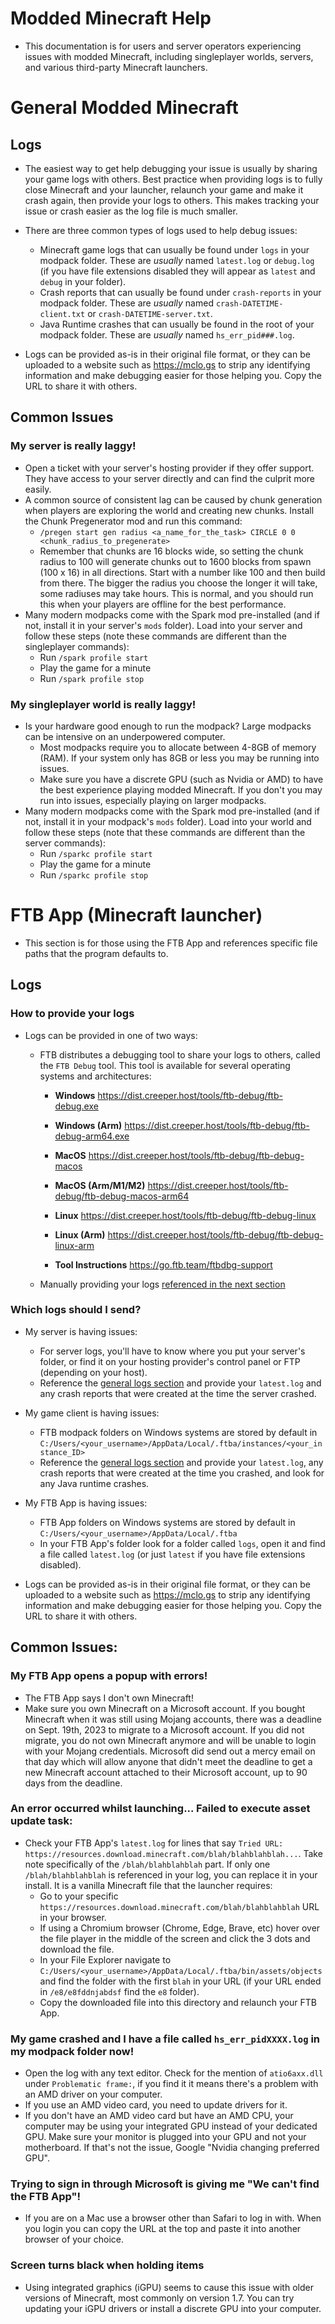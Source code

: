 # Modded Minecraft Help

- This documentation is for users and server operators experiencing issues with modded Minecraft, including singleplayer worlds, servers, and various third-party Minecraft launchers.

# General Modded Minecraft

## Logs

- The easiest way to get help debugging your issue is usually by sharing your game logs with others. Best practice when providing logs is to fully close Minecraft and your launcher, relaunch your game and make it crash again, then provide your logs to others. This makes tracking your issue or crash easier as the log file is much smaller.

- There are three common types of logs used to help debug issues:
  - Minecraft game logs that can usually be found under `logs` in your modpack folder. These are *usually* named `latest.log` or `debug.log` (if you have file extensions disabled they will appear as `latest` and `debug` in your folder).
  - Crash reports that can usually be found under `crash-reports` in your modpack folder. These are *usually* named `crash-DATETIME-client.txt` or `crash-DATETIME-server.txt`.
  - Java Runtime crashes that can usually be found in the root of your modpack folder. These are *usually* named `hs_err_pid###.log`.

- Logs can be provided as-is in their original file format, or they can be uploaded to a website such as https://mclo.gs to strip any identifying information and make debugging easier for those helping you. Copy the URL to share it with others.

## Common Issues

### My server is really laggy!
  - Open a ticket with your server's hosting provider if they offer support. They have access to your server directly and can find the culprit more easily.
  - A common source of consistent lag can be caused by chunk generation when players are exploring the world and creating new chunks. Install the Chunk Pregenerator mod and run this command:
	- `/pregen start gen radius <a_name_for_the_task> CIRCLE 0 0 <chunk_radius_to_pregenerate>`
	- Remember that chunks are 16 blocks wide, so setting the chunk radius to 100 will generate chunks out to 1600 blocks from spawn (100 x 16) in all directions. Start with a number like 100 and then build from there. The bigger the radius you choose the longer it will take, some radiuses may take hours. This is normal, and you should run this when your players are offline for the best performance.
  - Many modern modpacks come with the Spark mod pre-installed (and if not, install it in your server's `mods` folder). Load into your server and follow these steps (note these commands are different than the singleplayer commands):
	- Run `/spark profile start`
	- Play the game for a minute
	- Run `/spark profile stop`

### My singleplayer world is really laggy!
  - Is your hardware good enough to run the modpack? Large modpacks can be intensive on an underpowered computer.
	- Most modpacks require you to allocate between 4-8GB of memory (RAM). If your system only has 8GB or less you may be running into issues.
	- Make sure you have a discrete GPU (such as Nvidia or AMD) to have the best experience playing modded Minecraft. If you don't you may run into issues, especially playing on larger modpacks.
  - Many modern modpacks come with the Spark mod pre-installed (and if not, install it in your modpack's `mods` folder). Load into your world and follow these steps (note that these commands are different than the server commands):
	- Run `/sparkc profile start`
	- Play the game for a minute
	- Run `/sparkc profile stop`

# FTB App (Minecraft launcher)

- This section is for those using the FTB App and references specific file paths that the program defaults to.

## Logs

### How to provide your logs

- Logs can be provided in one of two ways:
  - FTB distributes a debugging tool to share your logs to others, called the `FTB Debug` tool. This tool is available for several operating systems and architectures:
    - **Windows** https://dist.creeper.host/tools/ftb-debug/ftb-debug.exe
    - **Windows (Arm)** https://dist.creeper.host/tools/ftb-debug/ftb-debug-arm64.exe
    - **MacOS** https://dist.creeper.host/tools/ftb-debug/ftb-debug-macos
    - **MacOS (Arm/M1/M2)** https://dist.creeper.host/tools/ftb-debug/ftb-debug-macos-arm64
    - **Linux** https://dist.creeper.host/tools/ftb-debug/ftb-debug-linux
    - **Linux (Arm)** https://dist.creeper.host/tools/ftb-debug/ftb-debug-linux-arm

	- **Tool Instructions** https://go.ftb.team/ftbdbg-support

  - Manually providing your logs [referenced in the next section](#which-logs-should-i-send)

### Which logs should I send?
  - My server is having issues:
    - For server logs, you'll have to know where you put your server's folder, or find it on your hosting provider's control panel or FTP (depending on your host).
	- Reference the [general logs section](#logs) and provide your `latest.log` and any crash reports that were created at the time the server crashed.

  - My game client is having issues:
    - FTB modpack folders on Windows systems are stored by default in `C:/Users/<your_username>/AppData/Local/.ftba/instances/<your_instance_ID>`
    - Reference the [general logs section](#logs) and provide your `latest.log`, any crash reports that were created at the time you crashed, and look for any Java runtime crashes.

  - My FTB App is having issues:
    - FTB App folders on Windows systems are stored by default in `C:/Users/<your_username>/AppData/Local/.ftba`
	- In your FTB App's folder look for a folder called `logs`, open it and find a file called `latest.log` (or just `latest` if you have file extensions disabled).

  - Logs can be provided as-is in their original file format, or they can be uploaded to a website such as https://mclo.gs to strip any identifying information and make debugging easier for those helping you. Copy the URL to share it with others.


## Common Issues:

### My FTB App opens a popup with errors!
  - The FTB App says I don't own Minecraft!
  - Make sure you own Minecraft on a Microsoft account. If you bought Minecraft when it was still using Mojang accounts, there was a deadline on Sept. 19th, 2023 to migrate to a Microsoft account. If you did not migrate, you do not own Minecraft anymore and will be unable to login with your Mojang credentials. Microsoft did send out a mercy email on that day which will allow anyone that didn't meet the deadline to get a new Minecraft account attached to their Microsoft account, up to 90 days from the deadline.

### An error occurred whilst launching... Failed to execute asset update task:
  - Check your FTB App's `latest.log` for lines that say `Tried URL: https://resources.download.minecraft.com/blah/blahblahblah...`. Take note specifically of the `/blah/blahblahblah` part. If only one `/blah/blahblahblah` is referenced in your log, you can replace it in your install. It is a vanilla Minecraft file that the launcher requires:
    - Go to your specific `https://resources.download.minecraft.com/blah/blahblahblah` URL in your browser. 
	- If using a Chromium browser (Chrome, Edge, Brave, etc) hover over the file player in the middle of the screen and click the 3 dots and download the file.
	- In your File Explorer navigate to `C:/Users/<your_username>/AppData/Local/.ftba/bin/assets/objects` and find the folder with the first `blah` in your URL (if your URL ended in `/e8/e8fddnjabdsf` find the `e8` folder).
	- Copy the downloaded file into this directory and relaunch your FTB App.

### My game crashed and I have a file called `hs_err_pidXXXX.log` in my modpack folder now!
  - Open the log with any text editor. Check for the mention of `atio6axx.dll` under `Problematic frame:`, if you find it it means there's a problem with an AMD driver on your computer.
  - If you use an AMD video card, you need to update drivers for it.
  - If you don't have an AMD video card but have an AMD CPU, your computer may be using your integrated GPU instead of your dedicated GPU. Make sure your monitor is plugged into your GPU and not your motherboard. If that's not the issue, Google "Nvidia changing preferred GPU".

### Trying to sign in through Microsoft is giving me "We can't find the FTB App"!
  - If you are on a Mac use a browser other than Safari to log in with. When you login you can copy the URL at the top and paste it into another browser of your choice.

### Screen turns black when holding items
  - Using integrated graphics (iGPU) seems to cause this issue with older versions of Minecraft, most commonly on version 1.7. You can try updating your iGPU drivers or install a discrete GPU into your computer.

